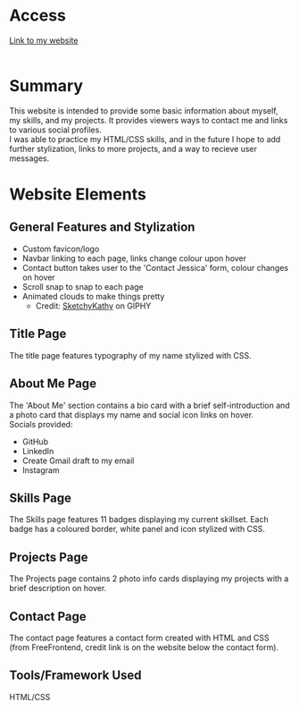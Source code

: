 # Access
[Link to my website](https://fangjess.github.io/)
<br>
<br>
# Summary
This website is intended to provide some basic information about myself, my skills, and my projects. It provides viewers ways to contact me and links to various social profiles.<br>
I was able to practice my HTML/CSS skills, and in the future I hope to add further stylization, links to more projects, and a way to recieve user messages.

# Website Elements

## General Features and Stylization
- Custom favicon/logo
- Navbar linking to each page, links change colour upon hover
- Contact button takes user to the 'Contact Jessica' form, colour changes on hover
- Scroll snap to snap to each page
- Animated clouds to make things pretty
  - Credit: [SketchyKathy](https://giphy.com/SketchyKathy) on GIPHY

## Title Page
The title page features typography of my name stylized with CSS.

## About Me Page
The 'About Me' section contains a bio card with a brief self-introduction and a photo card that displays my name and social icon links on hover.<br>
Socials provided:
- GitHub
- LinkedIn
- Create Gmail draft to my email
- Instagram

## Skills Page
The Skills page features 11 badges displaying my current skillset. Each badge has a coloured border, white panel and icon stylized with CSS.

## Projects Page
The Projects page contains 2 photo info cards displaying my projects with a brief description on hover.

## Contact Page
The contact page features a contact form created with HTML and CSS (from FreeFrontend, credit link is on the website below the contact form).

## Tools/Framework Used
HTML/CSS
